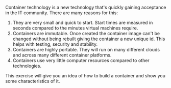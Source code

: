 
Container technology is a new technology that's quickly gaining acceptance in the IT community.  There are many reasons for this:

1. They are very small and quick to start. Start times are measured in seconds compared to the minutes virtual machines require.
2. Containers are immutable. Once created the container image can't be changed without being rebuilt giving the container a new unique id. This helps with testing, security and stability.
3. Containers are highly portable. They will run on many different clouds and across many different container platforms.
4. Containers use very little computer resources compared to other technologies.

This exercise will give you an idea of how to build a container and show you some characteristics of it.


